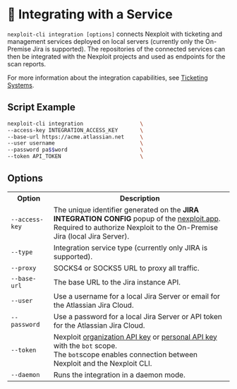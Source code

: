 # 🧩 Integrating with a Service
`nexploit-cli integration [options]` connects Nexploit with ticketing and management services deployed on local servers (currently only the On-Premise Jira is supported). The repositories of the connected services can then be integrated with the Nexploit projects and used as endpoints for the scan reports.

For more information about the integration capabilities, see [Ticketing Systems](/guide/pipeline-integration/ticketing-systems/ticketing-overview.md).

## Script Example
```bash
nexploit-cli integration                  \
--access-key INTEGRATION_ACCESS_KEY       \
--base-url https://acme.atlassian.net     \
--user username                           \
--password pa$$word                       \
--token API_TOKEN                         \
```
## Options

<table id="simple-table">
<tr>
<th><strong>Option</strong></th>
<th><strong>Description</strong></th>
</tr>
<tr>
<td><code>--access-key</code></td>
<td>The unique identifier generated on the <strong>JIRA INTEGRATION CONFIG</strong> popup of the <a href="https://nexploit.app/" target="_blank" rel="noopener">nexploit.app</a>.<br> Required to authorize Nexploit to the On-Premise Jira (local Jira Server).</td>
</tr>
<tr>
<td><code>--type</code></td>
<td>Integration service type (currently only JIRA is supported).</td>
</tr>
<tr>
<td><code>--proxy</code></td>
<td>SOCKS4 or SOCKS5 URL to proxy all traffic.</td>
</tr>
<tr>
<td><code>--base-url</code></td>
<td>The base URL to the Jira instance API.</td>
</tr>
<tr>
<td><code>--user</code></td>
<td>Use a username for a local Jira Server or email for the Atlassian Jira Cloud.</td>
</tr>
<tr>
<td><code>--password</code></td>
<td>Use a password for a local Jira Server or API token for the Atlassian Jira Cloud.</td>
</tr>
<tr>
<td><code>--token</code></td>
<td>Nexploit <a href="https://kb.neuralegion.com/#/guide/np-web-ui/advanced-set-up/managing-org?id=managing-organization-apicli-authentication-tokens" target="_blank" rel="noopener">organization API key</a> or <a href="https://kb.neuralegion.com/#/guide/np-web-ui/advanced-set-up/managing-personal-account?id=managing-your-personal-api-keys-authentication-tokens" target="_blank" rel="noopener">personal API key</a> with the <code>bot</code> scope.<br> The <code>bot</code>scope enables connection between Nexploit and the Nexploit CLI.</td>
</tr>
<tr>
<td><code>--daemon</code></td>
<td>Runs the integration in a daemon mode.</td>
</tr>
</table>
